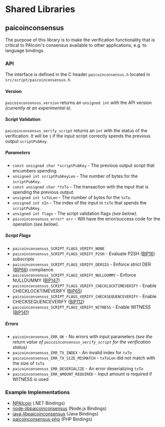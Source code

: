 Shared Libraries
================

## paicoinconsensus

The purpose of this library is to make the verification functionality that is critical to PAIcoin's consensus available to other applications, e.g. to language bindings.

### API

The interface is defined in the C header `paicoinconsensus.h` located in  `src/script/paicoinconsensus.h`.

#### Version

`paicoinconsensus_version` returns an `unsigned int` with the API version *(currently at an experimental `0`)*.

#### Script Validation

`paicoinconsensus_verify_script` returns an `int` with the status of the verification. It will be `1` if the input script correctly spends the previous output `scriptPubKey`.

##### Parameters
- `const unsigned char *scriptPubKey` - The previous output script that encumbers spending.
- `unsigned int scriptPubKeyLen` - The number of bytes for the `scriptPubKey`.
- `const unsigned char *txTo` - The transaction with the input that is spending the previous output.
- `unsigned int txToLen` - The number of bytes for the `txTo`.
- `unsigned int nIn` - The index of the input in `txTo` that spends the `scriptPubKey`.
- `unsigned int flags` - The script validation flags *(see below)*.
- `paicoinconsensus_error* err` - Will have the error/success code for the operation *(see below)*.

##### Script Flags
- `paicoinconsensus_SCRIPT_FLAGS_VERIFY_NONE`
- `paicoinconsensus_SCRIPT_FLAGS_VERIFY_P2SH` - Evaluate P2SH ([BIP16](https://github.com/paicoin/bips/blob/master/bip-0016.mediawiki)) subscripts
- `paicoinconsensus_SCRIPT_FLAGS_VERIFY_DERSIG` - Enforce strict DER ([BIP66](https://github.com/paicoin/bips/blob/master/bip-0066.mediawiki)) compliance
- `paicoinconsensus_SCRIPT_FLAGS_VERIFY_NULLDUMMY` - Enforce NULLDUMMY ([BIP147](https://github.com/paicoin/bips/blob/master/bip-0147.mediawiki))
- `paicoinconsensus_SCRIPT_FLAGS_VERIFY_CHECKLOCKTIMEVERIFY` - Enable CHECKLOCKTIMEVERIFY ([BIP65](https://github.com/paicoin/bips/blob/master/bip-0065.mediawiki))
- `paicoinconsensus_SCRIPT_FLAGS_VERIFY_CHECKSEQUENCEVERIFY` - Enable CHECKSEQUENCEVERIFY ([BIP112](https://github.com/paicoin/bips/blob/master/bip-0112.mediawiki))
- `paicoinconsensus_SCRIPT_FLAGS_VERIFY_WITNESS` - Enable WITNESS ([BIP141](https://github.com/paicoin/bips/blob/master/bip-0141.mediawiki))

##### Errors
- `paicoinconsensus_ERR_OK` - No errors with input parameters *(see the return value of `paicoinconsensus_verify_script` for the verification status)*
- `paicoinconsensus_ERR_TX_INDEX` - An invalid index for `txTo`
- `paicoinconsensus_ERR_TX_SIZE_MISMATCH` - `txToLen` did not match with the size of `txTo`
- `paicoinconsensus_ERR_DESERIALIZE` - An error deserializing `txTo`
- `paicoinconsensus_ERR_AMOUNT_REQUIRED` - Input amount is required if WITNESS is used

### Example Implementations
- [NPAIcoin](https://github.com/NicolasDorier/NPAIcoin/blob/master/NPAIcoin/Script.cs#L814) (.NET Bindings)
- [node-libpaicoinconsensus](https://github.com/bitpay/node-libpaicoinconsensus) (Node.js Bindings)
- [java-libpaicoinconsensus](https://github.com/dexX7/java-libpaicoinconsensus) (Java Bindings)
- [paicoinconsensus-php](https://github.com/Bit-Wasp/paicoinconsensus-php) (PHP Bindings)
